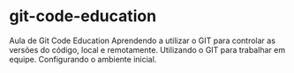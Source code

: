 # git-code-education
Aula de Git Code Education
Aprendendo a utilizar o GIT para controlar as versões do código, local e remotamente.
Utilizando o GIT para trabalhar em equipe.
Configurando o ambiente inicial.

